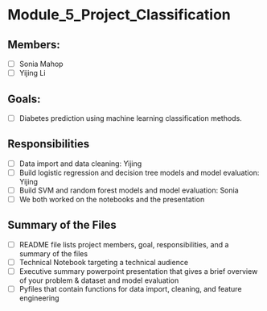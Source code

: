 # Module_5_Project_Classification

## Members:

 - [ ] Sonia Mahop
 - [ ] Yijing Li

## Goals:

 - [ ] Diabetes prediction using machine learning classification methods. 
 
## Responsibilities

 - [ ] Data import and data cleaning: Yijing
 - [ ] Build logistic regression and decision tree models and model evaluation: Yijing
 - [ ] Build SVM and random forest models and model evaluation: Sonia
 - [ ] We both worked on the notebooks and the presentation

## Summary of the Files

 - [ ] README file lists project members, goal, responsibilities, and a summary of the files
 - [ ] Technical Notebook targeting a technical audience
 - [ ] Executive summary powerpoint presentation that gives a brief overview of your problem & dataset and model evaluation
 - [ ] Pyfiles that contain functions for data import, cleaning, and feature engineering 
